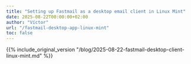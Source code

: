 ```yaml
---
title: "Setting up Fastmail as a desktop email client in Linux Mint"
date: 2025-08-22T00:00:00+02:00
author: "Víctor"
url: "/fastmail-desktop-app-linux-mint"
toc: false
---
```


{{% include_original_version "/blog/2025-08-22-fastmail-desktop-client-linux-mint.md" %}}